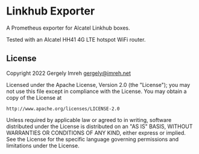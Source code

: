 # Linkhub Exporter

A Prometheus exporter for Alcatel Linkhub boxes.

Tested with an Alcatel HH41 4G LTE hotspot WiFi router.

## License

Copyright 2022 Gergely Imreh <gergely@imreh.net>

Licensed under the Apache License, Version 2.0 (the "License");
you may not use this file except in compliance with the License.
You may obtain a copy of the License at

    http://www.apache.org/licenses/LICENSE-2.0

Unless required by applicable law or agreed to in writing, software
distributed under the License is distributed on an "AS IS" BASIS,
WITHOUT WARRANTIES OR CONDITIONS OF ANY KIND, either express or implied.
See the License for the specific language governing permissions and
limitations under the License.